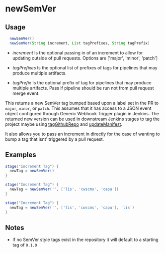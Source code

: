# newSemVer

## Usage

```groovy
  newSemVer()
  newSemVer(String increment, List tagPrefixes, String tagPrefix)
```

* *increment* Is the optional passing in of an increment to allow for updating outside
of pull requests. Options are ['major', 'minor', 'patch']

* *tagPrefixes* Is the optional list of prefixes of tags for pipelines that may produce multiple artifacts.

* *tagPrefix* Is the optional prefix of tag for pipelines that may produce multiple artifacts. Pass if pipeline 
should be run not from pull request merge event.

This returns a new SemVer tag bumped based upon a label set in the PR to `major`, `minor`, or `patch`. This assumes that it has access to a JSON event object configured through Generic Webhook Trigger plugin in Jenkins.
The returned new version can be used in downstream Jenkins stages to tag the project maybe using
[tagGithubRepo](tagGithubRepo.md) and [updateManifest](updateManifest.md).

It also allows you to pass an increment in directly for the case of wanting to bump a tag that isnt' triggered
by a pull request.

## Examples

```groovy
stage("Increment Tag") {
  newTag = newSemVer()
}

stage("Increment Tag") {
  newTag = newSemVer('', ['lis', 'cwscms', 'capu'])
}

stage("Increment Tag") {
  newTag = newSemVer('', ['lis', 'cwscms', 'capu'], 'lis')
}
```

## Notes

- If no SemVer style tags exist in the repository it will default to a starting tag of `0.1.0`

